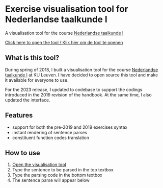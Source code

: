 # Exercise visualisation tool for Nederlandse taalkunde I

A visualisation tool for the course [Nederlandse taalkunde I](https://onderwijsaanbod.kuleuven.be/syllabi/n/F0AM8BN.htm)

[Click here to open the tool / Klik hier om de tool te openen](https://anthesevenants.github.io/ntk/)

## What is this tool?

During spring of 2018, I built a visualisation tool for the course [Nederlandse taalkunde I](https://onderwijsaanbod.kuleuven.be/syllabi/n/F0AM8BN.htm) at KU Leuven. I have decided to open source this tool and make it available for everyone to use.

For the 2023 release, I updated to codebase to support the codings introduced in the 2019 revision of the handbook. At the same time, I also updated the interface.

## Features

- support for both the pre-2019 and 2019 exercises syntax
- instant rendering of sentence parses
- constituent function codes translation

## How to use

1. [Open the visualisation tool](https://anthesevenants.github.io/ntk/)
2. Type the sentence to be parsed in the top textbox
3. Type the parsing code in the bottom textbox
4. The sentence parse will appear below